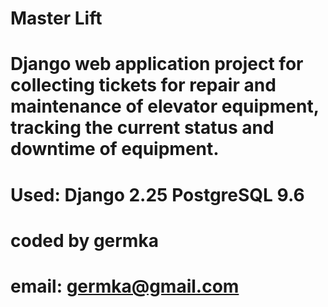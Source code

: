 # Master Lift
# Django web application project for collecting tickets for repair and maintenance of elevator equipment, tracking the current status and downtime of equipment.
# Used: Django 2.25 PostgreSQL 9.6
#
# coded by germka
# email: germka@gmail.com